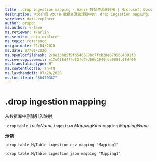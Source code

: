 ```yaml
---
title: .drop ingestion mapping - Azure 数据资源管理器 | Microsoft Docs
description: 本文介绍 Azure 数据资源管理器中的 .drop ingestion mapping。
services: data-explorer
author: orspod
ms.author: v-tawe
ms.reviewer: rkarlin
ms.service: data-explorer
ms.topic: reference
origin.date: 02/04/2020
ms.date: 07/01/2020
ms.openlocfilehash: 2c0e13b05f5fb546579bc7fcb38e6795604891f3
ms.sourcegitcommit: c17e965d4ffd82fd7cd86b2648fcb0053a65df00
ms.translationtype: HT
ms.contentlocale: zh-CN
ms.lasthandoff: 07/20/2020
ms.locfileid: "86470387"
---
```

# <a name="drop-ingestion-mapping"></a>.drop ingestion mapping

从数据库中删除引入映射。

`.drop` `table` _TableName_ `ingestion` _MappingKind_ `mapping` _MappingName_

**示例**

```kusto
.drop table MyTable ingestion csv mapping "Mapping1"

.drop table MyTable ingestion json mapping "Mapping1"
```
